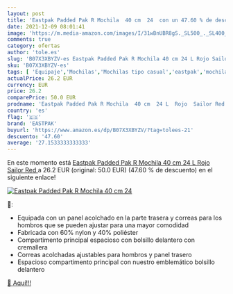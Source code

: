 ```yaml
---
layout: post
title: 'Eastpak Padded Pak R Mochila  40 cm  24  con un 47.60 % de descuento'
date: 2021-12-09 08:01:41
image: 'https://m.media-amazon.com/images/I/31wBnUBR8gS._SL500_._SL400_.jpg'
comments: true
category: ofertas
author: 'tole.es'
slug: 'B07X3XBYZV-es Eastpak Padded Pak R Mochila 40 cm 24 L Rojo Sailor Red'
sku: 'B07X3XBYZV-es'
tags: [ 'Equipaje','Mochilas','Mochilas tipo casual','eastpak','mochila', ]
actualPrice: 26.2 EUR
currency: EUR
price: 26.2
comparePrice: 50.0 EUR
prodname: 'Eastpak Padded Pak R Mochila  40 cm  24 L  Rojo  Sailor Red '
country: 'es'
flag: '🇪🇸'
brand: 'EASTPAK'
buyurl: 'https://www.amazon.es/dp/B07X3XBYZV/?tag=tolees-21'
descuento: '47.60'
average: '27.1533333333333'
---
```


En este momento está [Eastpak Padded Pak R Mochila  40 cm  24 L  Rojo  Sailor Red ](https://www.amazon.es/dp/B07X3XBYZV/?tag=tolees-21) a 26.2 EUR (original: 50.0 EUR) (47.60 %  de descuento) en el siguiente enlace!

[![Eastpak Padded Pak R Mochila  40 cm  24 ](https://m.media-amazon.com/images/I/31wBnUBR8gS._SL500_._SL400_.jpg)](https://www.amazon.es/dp/B07X3XBYZV/?tag=tolees-21)

🔎:

- Equipada con un panel acolchado en la parte trasera y correas para los hombros que se pueden ajustar para una mayor comodidad
- Fabricada con 60% nylon y 40% poliéster
- Compartimento principal espacioso con bolsillo delantero con cremallera
- Correas acolchadas ajustables para hombros y panel trasero
- Espacioso compartimento principal con nuestro emblemático bolsillo delantero

[🛒 Aquí!!!](https://www.amazon.es/dp/B07X3XBYZV/?tag=tolees-21)
